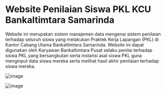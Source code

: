 # Website Penilaian Siswa PKL KCU Bankaltimtara Samarinda

Website ini merupakan sistem manajemen data mengenai sistem penilaian terhadap seluruh siswa yang melakukan Praktek Kerja Lapangan (PKL) di Kantor Cabang
Utama Bankaltimtara Samarinda. Website ini dapat digunakan oleh Karyawan Bankaltimtara Pusat selaku penilai terhadap siswa PKL yang bersangkutan serta instansi asal siswa PKL guna menginput data siswa mereka serta melihat hasil akhir penilaian terhadap siswa mereka.

![image](https://github.com/brnsbrn/Penilaian-PKL/assets/112292625/1f411f42-d102-4f04-8d18-97840e6283ad)

![image](https://github.com/brnsbrn/Penilaian-PKL/assets/112292625/2cf5521e-9cb6-4c83-9cd1-8aae79c5c2a1)
